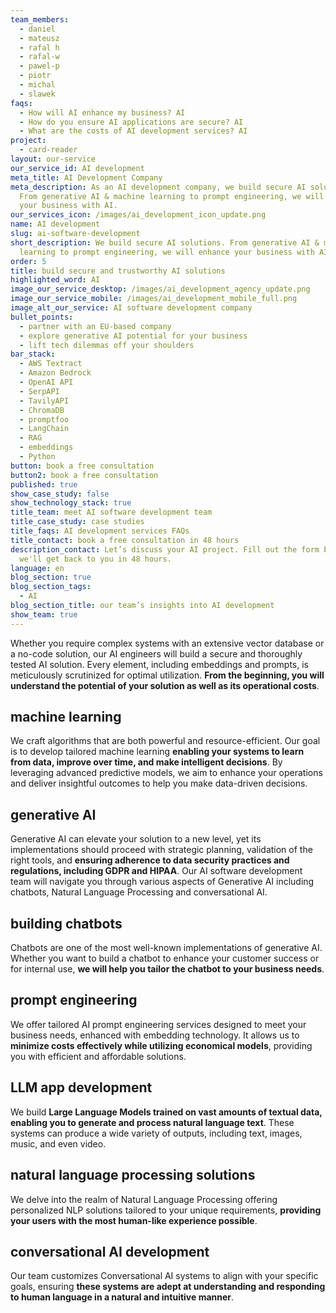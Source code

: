 ```yaml
---
team_members:
  - daniel
  - mateusz
  - rafal h
  - rafal-w
  - pawel-p
  - piotr
  - michal
  - slawek
faqs:
  - How will AI enhance my business? AI
  - How do you ensure AI applications are secure? AI
  - What are the costs of AI development services? AI
project:
  - card-reader
layout: our-service
our_service_id: AI development
meta_title: AI Development Company
meta_description: As an AI development company, we build secure AI solutions.
  From generative AI & machine learning to prompt engineering, we will enhance
  your business with AI.
our_services_icon: /images/ai_development_icon_update.png
name: AI development
slug: ai-software-development
short_description: We build secure AI solutions. From generative AI & machine
  learning to prompt engineering, we will enhance your business with AI.
order: 5
title: build secure and trustworthy AI solutions
highlighted_word: AI
image_our_service_desktop: /images/ai_development_agency_update.png
image_our_service_mobile: /images/ai_development_mobile_full.png
image_alt_our_service: AI software development company
bullet_points:
  - partner with an EU-based company
  - explore generative AI potential for your business
  - lift tech dilemmas off your shoulders
bar_stack:
  - AWS Textract
  - Amazon Bedrock
  - OpenAI API
  - SerpAPI
  - TavilyAPI
  - ChromaDB
  - promptfoo
  - LangChain
  - RAG
  - embeddings
  - Python
button: book a free consultation
button2: book a free consultation
published: true
show_case_study: false
show_technology_stack: true
title_team: meet AI software development team
title_case_study: case studies
title_faqs: AI development services FAQs
title_contact: book a free consultation in 48 hours
description_contact: Let’s discuss your AI project. Fill out the form below and
  we'll get back to you in 48 hours.
language: en
blog_section: true
blog_section_tags:
  - AI
blog_section_title: our team’s insights into AI development
show_team: true
---
```

Whether you require complex systems with an extensive vector database or a no-code solution, our AI engineers will build a secure and thoroughly tested AI solution. Every element, including embeddings and prompts, is meticulously scrutinized for optimal utilization. **From the beginning, you will understand the potential of your solution as well as its operational costs**.

## machine learning

We craft algorithms that are both powerful and resource-efficient. Our goal is to develop tailored machine learning **enabling your systems to learn from data, improve over time, and make intelligent decisions**. By leveraging advanced predictive models, we aim to enhance your operations and deliver insightful outcomes to help you make data-driven decisions.

## generative AI

Generative AI can elevate your solution to a new level, yet its implementations should proceed with strategic planning, validation of the right tools, and **ensuring adherence to data security practices and regulations, including GDPR and HIPAA**. Our AI software development team will navigate you through various aspects of Generative AI including chatbots, Natural Language Processing and conversational AI.

## building chatbots

Chatbots are one of the most well-known implementations of generative AI. Whether you want to build a chatbot to enhance your customer success or for internal use, **we will help you tailor the chatbot to your business needs**.

## prompt engineering

We offer tailored AI prompt engineering services designed to meet your business needs, enhanced with embedding technology. It allows us to **minimize costs effectively while utilizing economical models**, providing you with efficient and affordable solutions.

## LLM app development

We build **Large Language Models trained on vast amounts of textual data, enabling you to generate and process natural language text**. These systems can produce a wide variety of outputs, including text, images, music, and even video.

## natural language processing solutions

We delve into the realm of Natural Language Processing offering personalized NLP solutions tailored to your unique requirements, **providing your users with the most human-like experience possible**.

## conversational AI development

Our team customizes Conversational AI systems to align with your specific goals, ensuring **these systems are adept at understanding and responding to human language in a natural and intuitive manner**.
